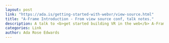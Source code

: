 ```yaml
---
layout: post
link: "https://ada.is/getting-started-with-webvr/view-source.html"
title: "A-Frame Introduction - From view source conf, talk notes."
description: A talk to <b>get started building VR in the web</b> A-Frame lowers the barrier for entry to Virtual Reality in the web for the developer AND end user. Rapidly prototype and have fun with Web VR.
categories: Link
author: Ada Rose Edwards
---
```

